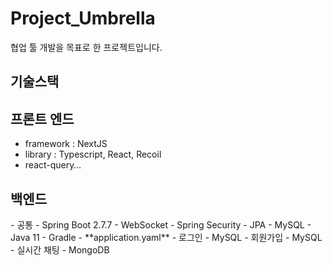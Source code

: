 # Project_Umbrella
협업 툴 개발을 목표로 한 프로젝트입니다.

## 기술스택
<h2>프론트 엔드</h2>

- framework : NextJS
- library : Typescript, React, Recoil
- react-query…

<h2>백엔드</h2>
- 공통
    - Spring Boot 2.7.7
        - WebSocket
        - Spring Security
        - JPA
        - MySQL
    - Java 11
    - Gradle
    - **application.yaml**
- 로그인
    - MySQL
- 회원가입
    - MySQL
- 실시간 채팅
    - MongoDB
